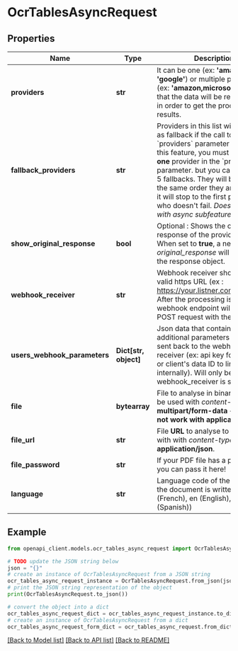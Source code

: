 # OcrTablesAsyncRequest


## Properties

Name | Type | Description | Notes
------------ | ------------- | ------------- | -------------
**providers** | **str** | It can be one (ex: **&#39;amazon&#39;** or **&#39;google&#39;**) or multiple provider(s) (ex: **&#39;amazon,microsoft,google&#39;**)             that the data will be redirected to in order to get the processed results. | 
**fallback_providers** | **str** | Providers in this list will be used as fallback if the call to provider in &#x60;providers&#x60; parameter fails.     To use this feature, you must input **only one** provider in the &#x60;providers&#x60; parameter. but you can put up to 5 fallbacks.  They will be tried in the same order they are input, and it will stop to the first provider who doesn&#39;t fail.   *Doesn&#39;t work with async subfeatures.*      | [optional] 
**show_original_response** | **bool** | Optional : Shows the original response of the provider.&lt;br&gt;         When set to **true**, a new attribute *original_response* will appear in the response object. | [optional] [default to False]
**webhook_receiver** | **str** | Webhook receiver should be a valid https URL (ex : https://your.listner.com/endpoint).             After the processing is done, the webhook endpoint will receive a POST request with the result. | [optional] 
**users_webhook_parameters** | **Dict[str, object]** | Json data that contains of additional parameters that will be sent back to the webhook receiver             (ex: api key for security or client&#39;s data ID to link the result internally).             Will only be used when webhook_receiver is set. | [optional] 
**file** | **bytearray** | File to analyse in binary format to be used with *content-type*: **multipart/form-data** &lt;br&gt; **Does not work with application/json !** | [optional] 
**file_url** | **str** | File **URL** to analyse to be used with with *content-type*: **application/json**. | [optional] 
**file_password** | **str** | If your PDF file has a password, you can pass it here! | [optional] 
**language** | **str** | Language code of the language the document is written in (ex: fr (French), en (English), es (Spanish)) | [optional] 

## Example

```python
from openapi_client.models.ocr_tables_async_request import OcrTablesAsyncRequest

# TODO update the JSON string below
json = "{}"
# create an instance of OcrTablesAsyncRequest from a JSON string
ocr_tables_async_request_instance = OcrTablesAsyncRequest.from_json(json)
# print the JSON string representation of the object
print(OcrTablesAsyncRequest.to_json())

# convert the object into a dict
ocr_tables_async_request_dict = ocr_tables_async_request_instance.to_dict()
# create an instance of OcrTablesAsyncRequest from a dict
ocr_tables_async_request_form_dict = ocr_tables_async_request.from_dict(ocr_tables_async_request_dict)
```
[[Back to Model list]](../README.md#documentation-for-models) [[Back to API list]](../README.md#documentation-for-api-endpoints) [[Back to README]](../README.md)


